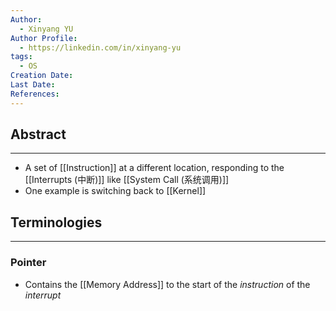```yaml
---
Author:
  - Xinyang YU
Author Profile:
  - https://linkedin.com/in/xinyang-yu
tags:
  - OS
Creation Date: 
Last Date: 
References:
---
```

## Abstract
---
- A set of [[Instruction]] at a different location, responding to the [[Interrupts (中断)]] like [[System Call (系统调用)]]
- One example is switching back to [[Kernel]]


## Terminologies
---
### Pointer
- Contains the [[Memory Address]] to the start of the *instruction* of the *interrupt*